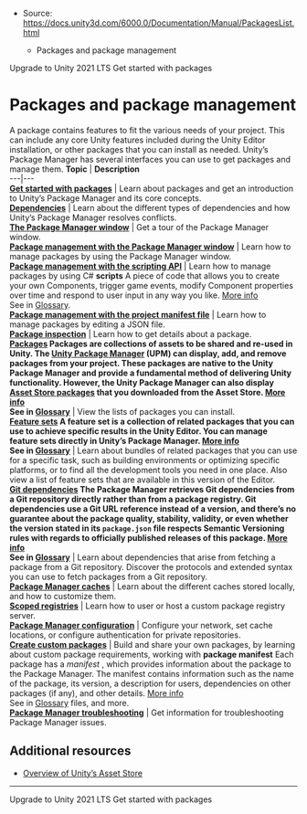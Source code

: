 * Source: https://docs.unity3d.com/6000.0/Documentation/Manual/PackagesList.html

  * Packages and package management


[](https://docs.unity3d.com/6000.0/Documentation/Manual/UpgradeGuide2021LTS.html)
Upgrade to Unity 2021 LTS
[](https://docs.unity3d.com/6000.0/Documentation/Manual/Packages.html)
Get started with packages
# Packages and package management
A package contains features to fit the various needs of your project. This can include any core Unity features included during the Unity Editor installation, or other packages that you can install as needed.
Unity’s Package Manager has several interfaces you can use to get packages and manage them.
**Topic** | **Description**  
---|---  
**[Get started with packages](https://docs.unity3d.com/6000.0/Documentation/Manual/Packages.html)** | Learn about packages and get an introduction to Unity’s Package Manager and its core concepts.  
**[Dependencies](https://docs.unity3d.com/6000.0/Documentation/Manual/dependencies-lp.html)** | Learn about the different types of dependencies and how Unity’s Package Manager resolves conflicts.  
**[The Package Manager window](https://docs.unity3d.com/6000.0/Documentation/Manual/upm-ui.html)** | Get a tour of the Package Manager window.  
**[Package management with the Package Manager window](https://docs.unity3d.com/6000.0/Documentation/Manual/managing-packages-window.html)** | Learn how to manage packages by using the Package Manager window.  
**[Package management with the scripting API](https://docs.unity3d.com/6000.0/Documentation/Manual/managing-packages-api.html)** | Learn how to manage packages by using C# **scripts** A piece of code that allows you to create your own Components, trigger game events, modify Component properties over time and respond to user input in any way you like. [More info](https://docs.unity3d.com/6000.0/Documentation/Manual/creating-scripts.html)  
See in [Glossary](https://docs.unity3d.com/6000.0/Documentation/Manual/Glossary.html#Scripts).  
**[Package management with the project manifest file](https://docs.unity3d.com/6000.0/Documentation/Manual/managing-packages-manifest.html)** | Learn how to manage packages by editing a JSON file.  
**[Package inspection](https://docs.unity3d.com/6000.0/Documentation/Manual/package-inspection.html)** | Learn how to get details about a package.  
**[Packages](https://docs.unity3d.com/6000.0/Documentation/Manual/Packages-all.html) Packages are collections of assets to be shared and re-used in Unity. The [Unity Package Manager](https://docs.unity3d.com/6000.0/Documentation/Manual/upm-ui.html) (UPM) can display, add, and remove packages from your project. These packages are native to the Unity Package Manager and provide a fundamental method of delivering Unity functionality. However, the Unity Package Manager can also display [Asset Store packages](https://docs.unity3d.com/6000.0/Documentation/Manual/AssetStorePackages.html) that you downloaded from the Asset Store. [More info](https://docs.unity3d.com/6000.0/Documentation/Manual/Packages.html)  
See in [Glossary](https://docs.unity3d.com/6000.0/Documentation/Manual/Glossary.html#Packages)** | View the lists of packages you can install.  
**[Feature sets](https://docs.unity3d.com/6000.0/Documentation/Manual/FeatureSets.html) A feature set is a collection of related packages that you can use to achieve specific results in the Unity Editor. You can manage feature sets directly in Unity’s Package Manager. [More info](https://docs.unity3d.com/6000.0/Documentation/Manual/FeatureSets.html)  
See in [Glossary](https://docs.unity3d.com/6000.0/Documentation/Manual/Glossary.html#Featureset)** | Learn about bundles of related packages that you can use for a specific task, such as building environments or optimizing specific platforms, or to find all the development tools you need in one place. Also view a list of feature sets that are available in this version of the Editor.  
**[Git dependencies](https://docs.unity3d.com/6000.0/Documentation/Manual/upm-git.html) The Package Manager retrieves Git dependencies from a Git repository directly rather than from a package registry. Git dependencies use a Git URL reference instead of a version, and there’s no guarantee about the package quality, stability, validity, or even whether the version stated in its `package.json` file respects Semantic Versioning rules with regards to officially published releases of this package. [More info](https://docs.unity3d.com/6000.0/Documentation/Manual/upm-concepts.html#Git)  
See in [Glossary](https://docs.unity3d.com/6000.0/Documentation/Manual/Glossary.html#Gitdependency)** | Learn about dependencies that arise from fetching a package from a Git repository. Discover the protocols and extended syntax you can use to fetch packages from a Git repository.  
**[Package Manager caches](https://docs.unity3d.com/6000.0/Documentation/Manual/package-manager-caches.html)** | Learn about the different caches stored locally, and how to customize them.  
**[Scoped registries](https://docs.unity3d.com/6000.0/Documentation/Manual/upm-scoped.html)** | Learn how to user or host a custom package registry server.  
**[Package Manager configuration](https://docs.unity3d.com/6000.0/Documentation/Manual/upm-config.html)** | Configure your network, set cache locations, or configure authentication for private repositories.  
**[Create custom packages](https://docs.unity3d.com/6000.0/Documentation/Manual/CustomPackages.html)** | Build and share your own packages, by learning about custom package requirements, working with **package manifest** Each package has a _manifest_ , which provides information about the package to the Package Manager. The manifest contains information such as the name of the package, its version, a description for users, dependencies on other packages (if any), and other details. [More info](https://docs.unity3d.com/6000.0/Documentation/Manual/upm-manifestPkg.html)  
See in [Glossary](https://docs.unity3d.com/6000.0/Documentation/Manual/Glossary.html#Packagemanifest) files, and more.  
**[Package Manager troubleshooting](https://docs.unity3d.com/6000.0/Documentation/Manual/upm-errors.html)** | Get information for troubleshooting Package Manager issues.  
## Additional resources
  * [Overview of Unity’s Asset Store](https://docs.unity3d.com/6000.0/Documentation/Manual/AssetStore.html)


* * *
[](https://docs.unity3d.com/6000.0/Documentation/Manual/UpgradeGuide2021LTS.html)
Upgrade to Unity 2021 LTS
[](https://docs.unity3d.com/6000.0/Documentation/Manual/Packages.html)
Get started with packages
